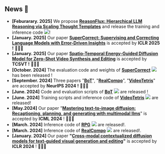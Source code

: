 ## News 📢

- **[Feburarary. 2025]** We propose [**ReasonFlux: Hierarchical LLM Reasoning via Scaling Thought Templates**](https://arxiv.org/abs/2502.06772) and release the training and inference code [![](https://img.shields.io/github/stars/Gen-Verse/ReasonFlux?style=social)](https://github.com/Gen-Verse/ReasonFlux)!
- **[January. 2025]** Our paper [**SuperCorrect: Supervising and Correcting Language Models with Error-Driven Insights**](https://arxiv.org/abs/2410.09008) is accepted by **ICLR 2025 !** 🎉🎉🎉
- **[January. 2025]** Our paper [**Spatio-Temporal Energy-Guided Diffusion Model for Zero-Shot Video Synthesis and Editing**](https://ieeexplore.ieee.org/document/10845865) is accepted by **TCSVT !** 🎉🎉🎉
- **[October. 2024]** The evaluation code and weights of **[SuperCorrect](https://arxiv.org/abs/2410.09008)**  [![](https://img.shields.io/github/stars/YangLing0818/SuperCorrect-llm?style=social)](https://github.com/YangLing0818/SuperCorrect-llm)has been released !
- **[September. 2024]**  Three papers  "**[BoT](https://arxiv.org/abs/2406.04271)**", "**[RealCompo](https://arxiv.org/abs/2402.12908)**", "**[VideoTetris](https://arxiv.org/abs/2406.04277)**" are accepted by **NeurIPS 2024 !**  🎉🎉🎉
- **[June. 2024]** Code and evaluation scripts of [**BoT**](https://github.com/YangLing0818/buffer-of-thought-llm/)  [![](https://img.shields.io/github/stars/YangLing0818/buffer-of-thought-llm?style=social)](https://github.com/YangLing0818/buffer-of-thought-llm) are released !
- **[June. 2024]** Training scripts and inference code of [**VideoTetris**](https://github.com/YangLing0818/VideoTetris/)  [![](https://img.shields.io/github/stars/YangLing0818/VideoTetris?style=social)](https://github.com/YangLing0818/VideoTetris) are released!
- **[May.2024]** Our paper "**[Mastering text-to-image diffusion: Recaptioning, planning, and generating with multimodal llms](https://arxiv.org/abs/2401.11708)**" is accepted by **ICML 2024** ! 🎉🎉🎉
- **[March. 2024]** Inference code of  [**RPG**](https://github.com/YangLing0818/RPG-DiffusionMaster)  [![](https://img.shields.io/github/stars/YangLing0818/RPG-DiffusionMaster?style=social)](https://github.com/YangLing0818/RPG-DiffusionMaster) are released!.
- **[March. 2024]** Inference code of  [**RealCompo**](https://github.com/YangLing0818/RealCompo)  [![](https://img.shields.io/github/stars/YangLing0818/RealCompo?style=social)](https://github.com/YangLing0818/RealCompo) are released!.
- **[January. 2024]** Our paper **"[Cross-modal contextualized diffusion models for text-guided visual generation and editing](https://arxiv.org/abs/2402.16627)"**  is accepted by **ICLR 2024** ! 🎉🎉🎉
